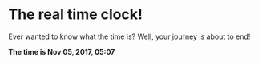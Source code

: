 # The real time clock!

Ever wanted to know what the time is? Well, your journey is about to end!

**The time is Nov 05, 2017, 05:07**